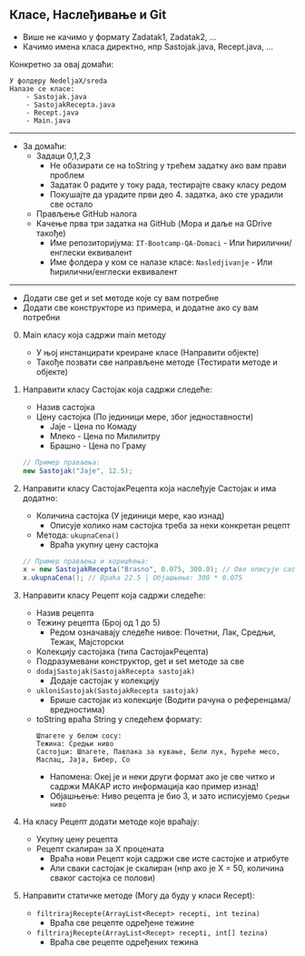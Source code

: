 ## Класе, Наслеђивање и Git

- Више не качимо у формату Zadatak1, Zadatak2, ...
- Качимо имена класа директно, нпр Sastojak.java, Recept.java, ...

Конкретно за овај домаћи:

```
У фолдеру NedeljaX/sreda
Налазе се класе:
    - Sastojak.java
    - SastojakRecepta.java
    - Recept.java
    - Main.java
```
----------------------------------------

- За домаћи:
    - Задаци 0,1,2,3
        - Не обазирати се на toString у трећем задатку ако вам прави проблем
        - Задатак 0 радите у току рада, тестирајте сваку класу редом
        - Покушајте да урадите први део 4. задатка, ако сте урадили све остало
    - Прављење GitHub налога
    - Качење прва три задатка на GitHub (Мора и даље на GDrive такође)
        - Име репозиторијума: `IT-Bootcamp-QA-Domaci` - Или ћирилични/енглески еквивалент
        - Име фолдера у ком се налазе класе: `Nasledjivanje` - Или ћирилични/енглески еквивалент

----------------------------------------

- Додати све get и set методе које су вам потребне
- Додати све конструкторе из примера, и додатне ако су вам потребни

0. Main класу која садржи main методу
    - У њој инстанцирати креиране класе (Направити објекте)
    - Такође позвати све направљене методе (Тестирати методе и објекте)

1. Направити класу Састојак која садржи следеће:
    - Назив састојка
    - Цену састојка (По јединици мере, због једноставности)
        - Јаје - Цена по Комаду
        - Млеко - Цена по Милилитру
        - Брашно - Цена по Граму

    ```java
    // Пример прављења: 
    new Sastojak("Jaje", 12.5);
    ```

2. Направити класу СастојакРецепта која наслеђује Састојак и има додатно:
    - Количина састојка (У јединици мере, као изнад)
        - Описује колико нам састојка треба за неки конкретан рецепт
    - Метода: `ukupnaCena()`
        - Враћа укупну цену састојка

    ```java
    // Пример прављења и коришћења:
    x = new SastojakRecepta("Brasno", 0.075, 300.0); // Ово описује састојак који кошта 0.075 динара по граму, а за рецепт је потребно 300 грама
    x.ukupnaCena(); // Враћа 22.5 | Објашњење: 300 * 0.075
    ```

<div style="page-break-after: always;"></div>

3. Направити класу Рецепт која садржи следеће:
    - Назив рецепта
    - Тежину рецепта (Број од 1 до 5)
        - Редом означавају следеће нивое: Почетни, Лак, Средњи, Тежак, Мајсторски
    - Колекцију састојака (типа СастојакРецепта)
    - Подразумевани конструктор, get и set методе за све
    - `dodajSastojak(SastojakRecepta sastojak)`
        - Додаје састојак у колекцију 
    - `ukloniSastojak(SastojakRecepta sastojak)`
        - Брише састојак из колекције (Водити рачуна о референцама/вредностима)
    - toString враћа String у следећем формату:
        ```
        Шпагете у белом сосу:
        Тежина: Средњи ниво
        Састојци: Шпагете, Павлака за кување, Бели лук, Ћуреће месо, Маслац, Јаја, Бибер, Со
        ```
        - Напомена: Океј је и неки други формат ако је све читко и садржи МАКАР исто информација као пример изнад!
        - Објашњење: Ниво рецепта је био 3, и зато исписујемо `Средњи ниво`

4. На класу Рецепт додати методе које враћају:
    - Укупну цену рецепта
    - Рецепт скалиран за X процената
        - Враћа нови Рецепт који садржи све исте састојке и атрибуте
        - Али сваки састојак је скалиран (нпр ако је X = 50, количина сваког састојка се полови)

5. Направити статичке методе (Могу да буду у класи Recept):
    - `filtrirajRecepte(ArrayList<Recept> recepti, int tezina)`
        - Враћа све рецепте одређене тежине
    - `filtrirajRecepte(ArrayList<Recept> recepti, int[] tezina)`
        - Враћа све рецепте одређених тежина
